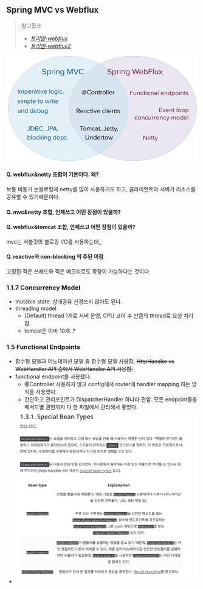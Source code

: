 ## Spring MVC vs Webflux

> 참고링크
> - _[토리맘-webflux](https://godekdls.github.io/Reactive%20Spring/springwebflux/#11-overview)_
> - _[토리맘-webflux2](https://godekdls.github.io/Reactive%20Spring/springwebflux2/)_

![img.png](img.png)

#### Q. webflux&netty 조합이 기본이다. 왜?
보통 비동기 논블로킹에 netty를 많이 사용하기도 하고, 클라이언트와 서버가 리소스를 공유할 수 있기때문이다.

#### Q. mvc&netty 조합, 언제쓰고 어떤 장점이 있을까?
#### Q. webflux&tomcat 조합, 언제쓰고 어떤 장점이 있을까?
mvc는 서블릿의 블로킹 I/O를 사용하는데,,

#### Q. reactive와 non-blocking 의 주된 이점
고정된 적은 쓰레드와 적은 메모리로도 확장이 가능하다는 것이다.

### 1.1.7 Concurrency Model
- mutable state: 상태공유 신경쓰지 않아도 된다.
- threading model
  - (Default) thread 1개로 서버 운영, CPU 코어 수 만큼의 thread로 요청 처리함.
  - tomcat은 아마 10개..?


### 1.5 Functional Endpoints
- 함수형 모델과 어노테이션 모델 중 함수형 모델 사용함.
  ~~HttpHandler vs WebHandler API 중에서 WebHandler API 사용함.~~   
- functional endpoint를 사용했다. 
  - @Controller 사용하지 않고 config에서 router에 handler mapping 하는 방식을 사용했다.   
  - 간단하고 관리포인트가 DispatcherHandler 하나라 편함. 모든 endpoint들을 메서드별 권한까지 다 한 파일에서 관리해서 좋았다.   
  <img src="img_1.png" width="600"/>
- 

